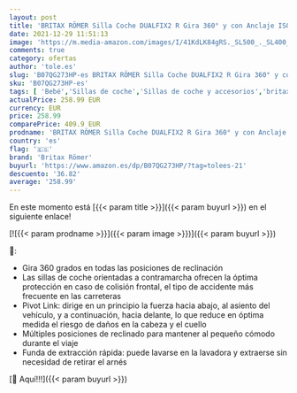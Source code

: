 ```yaml
---
layout: post
title: 'BRITAX RÖMER Silla Coche DUALFIX2 R Gira 360° y con Anclaje ISOFIX Niño de 0 a 18 kg Grupo 0+/1 desde el Nacimiento hasta los 4 Años  Cosmos Black'
date: 2021-12-29 11:51:13
image: 'https://m.media-amazon.com/images/I/41KdLK84gRS._SL500_._SL400_.jpg'
comments: true
category: ofertas
author: 'tole.es'
slug: 'B07QG273HP-es BRITAX RÖMER Silla Coche DUALFIX2 R Gira 360° y con...'
sku: 'B07QG273HP-es'
tags: [ 'Bebé','Sillas de coche','Sillas de coche y accesorios','britax römer','isofix','römer', ]
actualPrice: 258.99 EUR
currency: EUR
price: 258.99
comparePrice: 409.9 EUR
prodname: 'BRITAX RÖMER Silla Coche DUALFIX2 R Gira 360° y con Anclaje ISOFIX Niño de 0 a 18 kg Grupo 0+/1 desde el Nacimiento hasta los 4 Años  Cosmos Black'
country: 'es'
flag: '🇪🇸'
brand: 'Britax Römer'
buyurl: 'https://www.amazon.es/dp/B07QG273HP/?tag=tolees-21'
descuento: '36.82'
average: '258.99'
---
```


En este momento está [{{< param title >}}]({{< param buyurl >}}) en el siguiente enlace!

[![{{< param prodname >}}]({{< param image >}})]({{< param buyurl >}})

🔎:

- Gira 360 grados en todas las posiciones de reclinación
- Las sillas de coche orientadas a contramarcha ofrecen la óptima protección en caso de colisión frontal, el tipo de accidente más frecuente en las carreteras
- Pivot Link: dirige en un principio la fuerza hacia abajo, al asiento del vehículo, y a continuación, hacia delante, lo que reduce en óptima medida el riesgo de daños en la cabeza y el cuello
- Múltiples posiciones de reclinado para mantener al pequeño cómodo durante el viaje
- Funda de extracción rápida: puede lavarse en la lavadora y extraerse sin necesidad de retirar el arnés

[🛒 Aquí!!!]({{< param buyurl >}})
